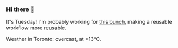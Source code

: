 ### Hi there :wave:

It's Tuesday! I'm probably working for [this bunch](https://github.com/kohofinancial), making a reusable workflow more reusable.

Weather in Toronto: overcast, at +13°C.
